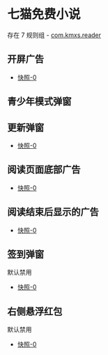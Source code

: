 # 七猫免费小说

存在 7 规则组 - [com.kmxs.reader](/src/apps/com.kmxs.reader.ts)

## 开屏广告

- [快照-0](https://i.gkd.li/import/12640282)

## 青少年模式弹窗

## 更新弹窗

- [快照-0](https://i.gkd.li/import/12641338)

## 阅读页面底部广告

- [快照-0](https://i.gkd.li/import/12640296)

## 阅读结束后显示的广告

- [快照-0](https://i.gkd.li/import/12640303)

## 签到弹窗

默认禁用

- [快照-0](https://i.gkd.li/import/12640320)

## 右侧悬浮红包

默认禁用

- [快照-0](https://i.gkd.li/import/12640287)
